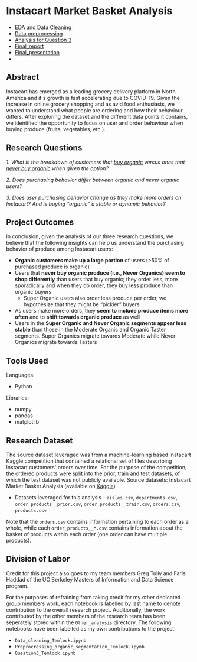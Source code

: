 # Instacart Market Basket Analysis

- [EDA and Data Cleaning](Data_cleaning_Temlock.ipynb)
- [Data preprocessing](Preprocressing_organic_segmentation_Temlock.ipynb)
- [Analysis for Question 3](Question3_Temlock.ipynb)
- [Final_report](Project_2_Final_Report_Haddad_Tully_Temlock.pdf)
- [Final_presentation](Project_2_Presentation_Haddad_Tully_Temlock.pdf)
- 

## Abstract

Instacart has emerged as a leading grocery delivery platform in North America and it's growth is fast accelerating due to COVID-19. Given the increase in online grocery shopping and as avid food enthusiasts, we wanted to understand what people are ordering and how their behaviour differs. After exploring the dataset and the different data points it contains, we identified the opportunity to focus on user and order behaviour when buying produce (fruits, vegetables, etc.).

## Research Questions

*1. What is the breakdown of customers that <ins>buy organic</ins> versus ones that <ins>never buy
organic</ins> when given the option?*

*2. Does purchasing behavior differ between organic and never organic users?*

*3. Does user purchasing behavior change as they make more orders on Instacart? And is
buying “organic” a stable or dynamic behavior?*

## Project Outcomes

In conclusion, given the analysis of our three research questions, we believe that the following
insights can help us understand the purchasing behavior of produce among Instacart users:

- **Organic customers make up a large portion** of users (>50% of purchased produce is
organic)
- Users that **never buy organic produce (i.e., Never Organics) seem to shop
differently** than users that buy organic; they order less, more sporadically and when
they do order, they buy less produce than organic buyers
	 - Super Organic users also order less produce per order, we hypothesize that they
might be “pickier” buyers
- As users make more orders, they **seem to include produce items more often** and to
**shift towards organic produce** as well
- Users in the **Super Organic and Never Organic segments appear less stable** than
those in the Moderate Organic and Organic Taster segments. Super Organics migrate
towards Moderate while Never Organics migrate towards Tasters

## Tools Used

Languages:
- Python

Libraries:
- numpy
- pandas
- matplotlib

## Research Dataset

The source dataset leveraged was from a machine-learning based Instacart Kaggle
competition that contained a relational set of files describing Instacart customers' orders over
time. For the purpose of the competition, the ordered products were split into the prior, train and
test datasets, of which the test dataset was not publicly available.
Source datasets: Instacart Market Basket Analysis (available on [Kaggle](https://www.kaggle.com/c/instacart-market-basket-analysis/data))

- Datasets leveraged for this analysis - `aisles.csv`, `departments.csv`,
`order_products__prior.csv`, `order_products__train.csv`, `orders.csv`, `products.csv`

Note that the `orders.csv` contains information pertaining to each order as a whole, while
each `order_products__*.csv` contains information about the basket of products within each
order (one order can have multiple products).

## Division of Labor

Credit for this project also goes to my team members Greg Tully and Faris Haddad of the UC Berkeley Masters of Information and Data Science program.

For the purposes of refraining from taking credit for my other dedicated group members work, each notebook is labelled by last name to denote contribution to the overall research project. Additionally, the work contributed by the other members of the research team has been seperately stored within the `Other_analysis` directory. The following notebooks have been labelled as my own contributions to the project:

- `Data_cleaning_Temlock.ipynb`
- `Preprocressing_organic_segmentation_Temlock.ipynb`
- `Question3_Temlock.ipynb`


